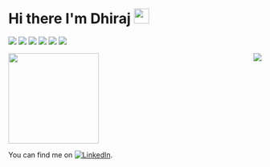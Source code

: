 # Hi there I'm Dhiraj <img src="https://raw.githubusercontent.com/MartinHeinz/MartinHeinz/master/wave.gif" width="30px">

![](https://img.shields.io/badge/OS-Linux-informational?style=flat&logo=<LOGO_NAME>&logoColor=white&color=2bbc8a)
![](https://img.shields.io/badge/Editor-VSCode,Intellij-informational?style=flat&logo=<LOGO_NAME>&logoColor=white&color=2bbc8a)
![](https://img.shields.io/badge/Code-JAVA,Python-informational?style=flat&logo=<LOGO_NAME>&logoColor=white&color=2bbc8a)
![](https://img.shields.io/badge/Frontend-AngularJS-informational?style=flat&logo=<LOGO_NAME>&logoColor=white&color=2bbc8a)
![](https://img.shields.io/badge/Backend-Django-informational?style=flat&logo=<LOGO_NAME>&logoColor=white&color=2bbc8a)
![](https://img.shields.io/badge/Android-Flutter-informational?style=flat&logo=<LOGO_NAME>&logoColor=white&color=2bbc8a)



<img align="right" src="https://github-readme-stats.vercel.app/api/top-langs/?username=unfixedbug&show_icons=true&hide_border=true&&count_private=true&include_all_commits=true>" />

<img height="180em" src="https://github-readme-stats.vercel.app/api?username=unfixedbug&show_icons=true&hide_border=true&&count_private=true&include_all_commits=true" />


<!-- Actual text -->

You can find me on [![LinkedIn][2.2]][2].

<!-- Icons -->
[2.2]: https://raw.githubusercontent.com/MartinHeinz/MartinHeinz/master/linkedin-3-16.png (LinkedIn)

<!-- Links to your social media accounts -->
[2]: https://www.linkedin.com/in/dhirajjadhav
